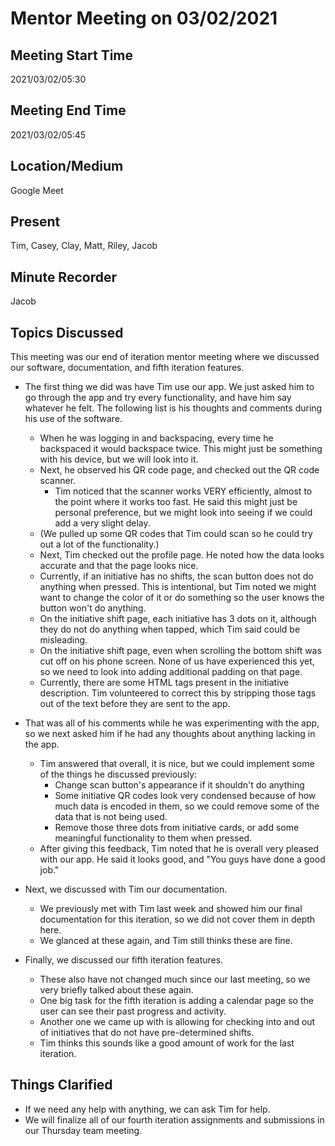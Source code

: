 # Mentor Meeting on 03/02/2021

## Meeting Start Time

2021/03/02/05:30

## Meeting End Time

2021/03/02/05:45

## Location/Medium

Google Meet

## Present

Tim, Casey, Clay, Matt, Riley, Jacob

## Minute Recorder

Jacob

## Topics Discussed

This meeting was our end of iteration mentor meeting where we discussed our software, documentation, and fifth iteration features.

- The first thing we did was have Tim use our app. We just asked him to go through the app and try every functionality, and have him say whatever he felt. The following list is his thoughts and comments during his use of the software.
  - When he was logging in and backspacing, every time he backspaced it would backspace twice. This might just be something with his device, but we will look into it.
  - Next, he observed his QR code page, and checked out the QR code scanner.
    - Tim noticed that the scanner works VERY efficiently, almost to the point where it works too fast. He said this might just be personal preference, but we might look into seeing if we could add a very slight delay.
  - (We pulled up some QR codes that Tim could scan so he could try out a lot of the functionality.)
  - Next, Tim checked out the profile page. He noted how the data looks accurate and that the page looks nice.
  - Currently, if an initiative has no shifts, the scan button does not do anything when pressed. This is intentional, but Tim noted we might want to change the color of it or do something so the user knows the button won't do anything.
  - On the initiative shift page, each initiative has 3 dots on it, although they do not do anything when tapped, which Tim said could be misleading.
  - On the initiative shift page, even when scrolling the bottom shift was cut off on his phone screen. None of us have experienced this yet, so we need to look into adding additional padding on that page.
  - Currently, there are some HTML tags present in the initiative description. Tim volunteered to correct this by stripping those tags out of the text before they are sent to the app.

- That was all of his comments while he was experimenting with the app, so we next asked him if he had any thoughts about anything lacking in the app.
  - Tim answered that overall, it is nice, but we could implement some of the things he discussed previously:
    - Change scan button's appearance if it shouldn't do anything
    - Some initiative QR codes look very condensed because of how much data is encoded in them, so we could remove some of the data that is not being used.
    - Remove those three dots from initiative cards, or add some meaningful functionality to them when pressed.
  - After giving this feedback, Tim noted that he is overall very pleased with our app. He said it looks good, and "You guys have done a good job."

- Next, we discussed with Tim our documentation.
  - We previously met with Tim last week and showed him our final documentation for this iteration, so we did not cover them in depth here.
  - We glanced at these again, and Tim still thinks these are fine.

- Finally, we discussed our fifth iteration features.
  - These also have not changed much since our last meeting, so we very briefly talked about these again.
  - One big task for the fifth iteration is adding a calendar page so the user can see their past progress and activity.
  - Another one we came up with is allowing for checking into and out of initiatives that do not have pre-determined shifts.
  - Tim thinks this sounds like a good amount of work for the last iteration.

## Things Clarified

- If we need any help with anything, we can ask Tim for help.
- We will finalize all of our fourth iteration assignments and submissions in our Thursday team meeting.